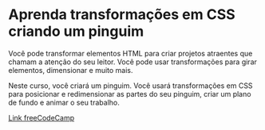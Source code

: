 # Aprenda transformações em CSS criando um pinguim

Você pode transformar elementos HTML para criar projetos atraentes que chamam a atenção do seu leitor. Você pode usar transformações para girar elementos, dimensionar e muito mais.

Neste curso, você criará um pinguim. Você usará transformações em CSS para posicionar e redimensionar as partes do seu pinguim, criar um plano de fundo e animar o seu trabalho.

[Link freeCodeCamp](https://www.freecodecamp.org/portuguese/learn/2022/responsive-web-design/learn-css-transforms-by-building-a-penguin/ "Link freeCodeCamp")